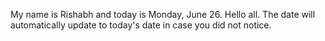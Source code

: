 My name is Rishabh and today is Monday, June 26. Hello all. The date will automatically update to today's date in case you did not notice.
